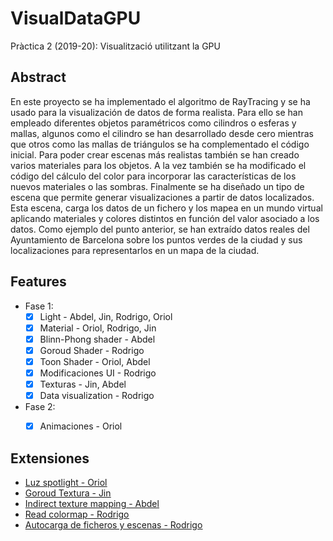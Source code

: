 # VisualDataGPU
Pràctica 2 (2019-20): Visualització utilitzant la GPU

## Abstract

En este proyecto se ha implementado el algoritmo de RayTracing y se ha usado para la visualización de datos de forma realista. Para ello se han empleado diferentes objetos paramétricos como cilindros o  esferas y mallas, algunos como el cilindro se han desarrollado desde cero mientras que otros como las mallas de triángulos se ha complementado el código inicial.
Para poder crear escenas más realistas también se han creado varios materiales para los objetos. A la vez también se ha modificado el código del cálculo del color para incorporar las características de los nuevos materiales o las sombras.
Finalmente se ha diseñado un tipo de escena que permite generar visualizaciones a partir de datos localizados. Esta escena, carga los datos de un fichero y los mapea en un mundo virtual aplicando materiales y colores distintos en función del valor asociado a los datos.
Como ejemplo del punto anterior, se han extraído datos reales del Ayuntamiento de Barcelona sobre los puntos verdes de la ciudad y sus localizaciones para representarlos en un mapa de la ciudad.

## Features

* Fase 1:
    - [X] Light - Abdel, Jin, Rodrigo, Oriol
    - [X] Material - Oriol, Rodrigo, Jin
    - [X] Blinn-Phong shader - Abdel
    - [X] Goroud Shader - Rodrigo
    - [X] Toon Shader - Oriol, Abdel
    - [X] Modificaciones UI - Rodrigo
    - [X] Texturas - Jin, Abdel
    - [X] Data visualization - Rodrigo
* Fase 2:
    - [X] Animaciones - Oriol


## Extensiones

* <ins>Luz spotlight<ins> - Oriol
* <ins>Goroud Textura<ins> - Jin
* <ins>Indirect texture mapping<ins> - Abdel
* <ins>Read colormap<ins> - Rodrigo
* <ins>Autocarga de ficheros y escenas<ins> - Rodrigo
